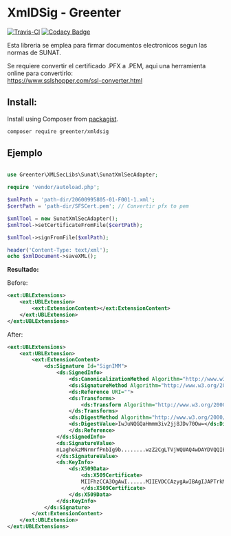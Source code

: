 # XmlDSig - Greenter
[![Travis-CI](https://travis-ci.org/giansalex/xmldsig.svg?branch=master)](https://travis-ci.org/giansalex/xmldsig)
[![Codacy Badge](https://api.codacy.com/project/badge/Grade/bebcd8e55eac4e409525b2d7fb98f269)](https://www.codacy.com/app/giansalex/xmldsig?utm_source=github.com&amp;utm_medium=referral&amp;utm_content=giansalex/xmldsig&amp;utm_campaign=Badge_Grade)

Esta libreria se emplea para firmar documentos electronicos segun las normas de SUNAT.

Se requiere convertir el certificado .PFX a .PEM, aqui una herramienta online para convertirlo:  
https://www.sslshopper.com/ssl-converter.html

## Install:

Install using Composer from [packagist](https://packagist.org/packages/greenter/xmldsig).  

```bash
composer require greenter/xmldsig
```

## Ejemplo
```php

use Greenter\XMLSecLibs\Sunat\SunatXmlSecAdapter;

require 'vendor/autoload.php';

$xmlPath = 'path-dir/20600995805-01-F001-1.xml';
$certPath = 'path-dir/SFSCert.pem'; // Convertir pfx to pem 

$xmlTool = new SunatXmlSecAdapter();
$xmlTool->setCertificateFromFile($certPath);

$xmlTool->signFromFile($xmlPath);

header('Content-Type: text/xml');
echo $xmlDocument->saveXML();
```

**Resultado:**  

Before:
```xml
<ext:UBLExtensions>
    <ext:UBLExtension>
        <ext:ExtensionContent></ext:ExtensionContent>
    </ext:UBLExtension>
</ext:UBLExtensions>
```

After:
```xml
<ext:UBLExtensions>
    <ext:UBLExtension>
        <ext:ExtensionContent>
            <ds:Signature Id="SignIMM">
                <ds:SignedInfo>
                    <ds:CanonicalizationMethod Algorithm="http://www.w3.org/TR/2001/REC-xml-c14n-20010315"/>
                    <ds:SignatureMethod Algorithm="http://www.w3.org/2000/09/xmldsig#rsa-sha1"/>
                    <ds:Reference URI="">
                    <ds:Transforms>
                        <ds:Transform Algorithm="http://www.w3.org/2000/09/xmldsig#enveloped-signature"/>
                    </ds:Transforms>
                    <ds:DigestMethod Algorithm="http://www.w3.org/2000/09/xmldsig#sha1"/>
                    <ds:DigestValue>IwJuNQGQaHmmm3iv2jj8JDv70Ow=</ds:DigestValue>
                    </ds:Reference>
                </ds:SignedInfo>
                <ds:SignatureValue>
                nLaghokzMNrmrfPnbIg9b........wzZ2CgLTVjWQUAQ4wDAYDVQQIEwVNYWluZTE1UiLFwZXXXPUlf2o=
                </ds:SignatureValue>
                <ds:KeyInfo>
                    <ds:X509Data>
                        <ds:X509Certificate>
                        MIIFhzCCA3OgAwI......MIIEVDCCAzygAwIBAgIJAPTrkMJbCOr1MA0GCSqGSIb3DQEBBQUAMHkxCzAJBgNVBAYTAlVTVQQIEwVNYWluZTEgMOiRJ00nE=
                        </ds:X509Certificate>
                    </ds:X509Data>
                </ds:KeyInfo>
            </ds:Signature>
        </ext:ExtensionContent>
    </ext:UBLExtension>
</ext:UBLExtensions>
```

